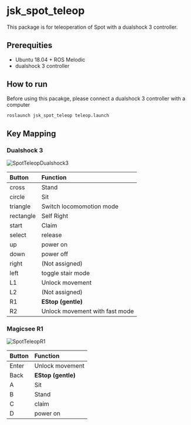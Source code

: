 jsk_spot_teleop
===============

This package is for teleoperation of Spot with a dualshock 3 controller.

## Prerequities

- Ubuntu 18.04 + ROS Melodic
- dualshock 3 controller

## How to run

Before using this pacakge, please connect a dualshock 3 controller with a computer

```bash
roslaunch jsk_spot_teleop teleop.launch
```

## Key Mapping

### Dualshock 3

![SpotTeleopDualshock3](https://user-images.githubusercontent.com/9410362/114705406-ac6b4880-9d62-11eb-874b-bcec85f5c9f7.png)

|Button   |Function                        |
|:--------|:-------------------------------|
|cross    | Stand                          |
|circle   | Sit                            |
|triangle | Switch locomomotion mode       |
|rectangle| Self Right                     |
|start    | Claim                          |
|select   | release                        |
|up       | power on                       |
|down     | power off                      |
|right    | (Not assigned)                 |
|left     | toggle stair mode              |
|L1       | Unlock movement                |
|L2       | (Not assigned)                 |
|R1       | **EStop (gentle)**             |
|R2       | Unlock movement with fast mode |

### Magicsee R1

![SpotTeleopR1](https://user-images.githubusercontent.com/9410362/114705443-b55c1a00-9d62-11eb-82a5-a32a1ca61eb0.png)

|Button   |Function                        |
|:--------|:-------------------------------|
| Enter   | Unlock movement                |
| Back    | **EStop (gentle)**             |
| A       | Sit                            |
| B       | Stand                          |
| C       | claim                          |
| D       | power on                       |
